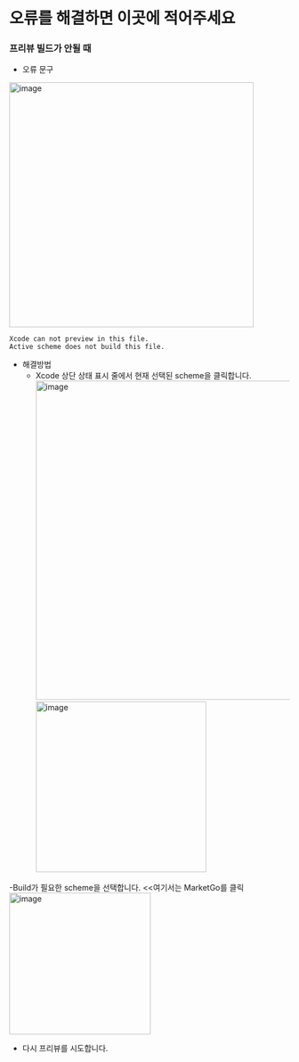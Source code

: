 # 오류를 해결하면 이곳에 적어주세요

### 프리뷰 빌드가 안될 때
- 오류 문구
<img width="439" alt="image" src="https://user-images.githubusercontent.com/62399318/229097008-9bc4cb56-c42e-4957-84b8-cb182dbb591a.png">

```
Xcode can not preview in this file.
Active scheme does not build this file.
```
- 해결방법
  - Xcode 상단 상태 표시 줄에서 현재 선택된 scheme을 클릭합니다.  
    <img width="572" alt="image" src="https://user-images.githubusercontent.com/62399318/229097108-52fa6fda-9914-43d2-958e-508d2cd573e1.png">
    <img width="306" alt="image" src="https://user-images.githubusercontent.com/62399318/229097263-533ab799-a938-46bf-beb7-59f13997c504.png">

-Build가 필요한 scheme을 선택합니다. <<여기서는 MarketGo를 클릭
  <img width="254" alt="image" src="https://user-images.githubusercontent.com/62399318/229097500-5e154413-0845-4ee5-94fe-d03a60369c5b.png">

- 다시 프리뷰를 시도합니다.

